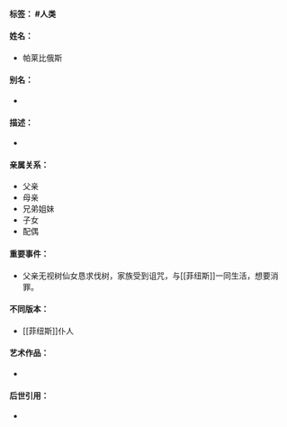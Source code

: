 #### 标签： #人类
#### 姓名：
- 帕莱比俄斯
#### 别名：
- 
#### 描述：
- 
#### 亲属关系：
- 父亲
- 母亲
- 兄弟姐妹
- 子女
- 配偶
#### 重要事件：
- 父亲无视树仙女恳求伐树，家族受到诅咒，与[[菲纽斯]]一同生活，想要消罪。
#### 不同版本：
- [[菲纽斯]]仆人
#### 艺术作品：
- 
#### 后世引用：
- 